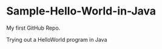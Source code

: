 Sample-Hello-World-in-Java
==========================

My first GitHub Repo.

Trying out a HelloWorld program in Java
